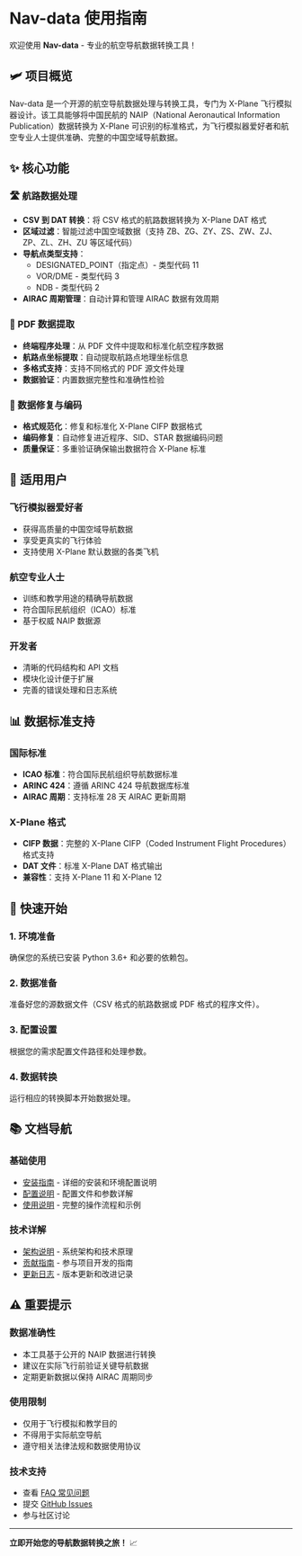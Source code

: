 # Nav-data 使用指南

欢迎使用 **Nav-data** - 专业的航空导航数据转换工具！

## 🛩️ 项目概览

Nav-data 是一个开源的航空导航数据处理与转换工具，专门为 X-Plane 飞行模拟器设计。该工具能够将中国民航的 NAIP（National Aeronautical Information Publication）数据转换为 X-Plane 可识别的标准格式，为飞行模拟器爱好者和航空专业人士提供准确、完整的中国空域导航数据。

## ✨ 核心功能

### 🛣️ 航路数据处理

- **CSV 到 DAT 转换**：将 CSV 格式的航路数据转换为 X-Plane DAT 格式
- **区域过滤**：智能过滤中国空域数据（支持 ZB、ZG、ZY、ZS、ZW、ZJ、ZP、ZL、ZH、ZU 等区域代码）
- **导航点类型支持**：
  - DESIGNATED_POINT（指定点）- 类型代码 11
  - VOR/DME - 类型代码 3
  - NDB - 类型代码 2
- **AIRAC 周期管理**：自动计算和管理 AIRAC 数据有效周期

### 📄 PDF 数据提取

- **终端程序处理**：从 PDF 文件中提取和标准化航空程序数据
- **航路点坐标提取**：自动提取航路点地理坐标信息
- **多格式支持**：支持不同格式的 PDF 源文件处理
- **数据验证**：内置数据完整性和准确性检验

### 🔧 数据修复与编码

- **格式规范化**：修复和标准化 X-Plane CIFP 数据格式
- **编码修复**：自动修复进近程序、SID、STAR 数据编码问题
- **质量保证**：多重验证确保输出数据符合 X-Plane 标准

## 🎯 适用用户

### 飞行模拟器爱好者

- 获得高质量的中国空域导航数据
- 享受更真实的飞行体验
- 支持使用 X-Plane 默认数据的各类飞机

### 航空专业人士

- 训练和教学用途的精确导航数据
- 符合国际民航组织（ICAO）标准
- 基于权威 NAIP 数据源

### 开发者

- 清晰的代码结构和 API 文档
- 模块化设计便于扩展
- 完善的错误处理和日志系统

## 📊 数据标准支持

### 国际标准

- **ICAO 标准**：符合国际民航组织导航数据标准
- **ARINC 424**：遵循 ARINC 424 导航数据库标准
- **AIRAC 周期**：支持标准 28 天 AIRAC 更新周期

### X-Plane 格式

- **CIFP 数据**：完整的 X-Plane CIFP（Coded Instrument Flight Procedures）格式支持
- **DAT 文件**：标准 X-Plane DAT 格式输出
- **兼容性**：支持 X-Plane 11 和 X-Plane 12

## 🚀 快速开始

### 1. 环境准备

确保您的系统已安装 Python 3.6+ 和必要的依赖包。

### 2. 数据准备

准备好您的源数据文件（CSV 格式的航路数据或 PDF 格式的程序文件）。

### 3. 配置设置

根据您的需求配置文件路径和处理参数。

### 4. 数据转换

运行相应的转换脚本开始数据处理。

## 📚 文档导航

### 基础使用

- [安装指南](./installation.md) - 详细的安装和环境配置说明
- [配置说明](./configuration.md) - 配置文件和参数详解
- [使用说明](./usage.md) - 完整的操作流程和示例

### 技术详解

- [架构说明](../architecture.md) - 系统架构和技术原理
- [贡献指南](../contributing.md) - 参与项目开发的指南
- [更新日志](../changelog.md) - 版本更新和改进记录

## ⚠️ 重要提示

### 数据准确性

- 本工具基于公开的 NAIP 数据进行转换
- 建议在实际飞行前验证关键导航数据
- 定期更新数据以保持 AIRAC 周期同步

### 使用限制

- 仅用于飞行模拟和教学目的
- 不得用于实际航空导航
- 遵守相关法律法规和数据使用协议

### 技术支持

- 查看 [FAQ 常见问题](./usage.md#faq)
- 提交 [GitHub Issues](https://github.com/your-repo/nav-data/issues)
- 参与社区讨论

---

**立即开始您的导航数据转换之旅！** 📈

